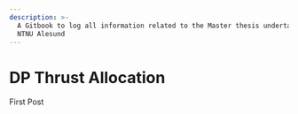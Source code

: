 ```yaml
---
description: >-
  A Gitbook to log all information related to the Master thesis undertaken at
  NTNU Alesund
---
```


# DP Thrust Allocation

First Post 







